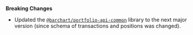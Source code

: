 **Breaking Changes**

* Updated the [`@barchart/portfolio-api-common`](https://github.com/barchart/portfolio-api-common) library to the next major version (since schema of transactions and positions was changed).
